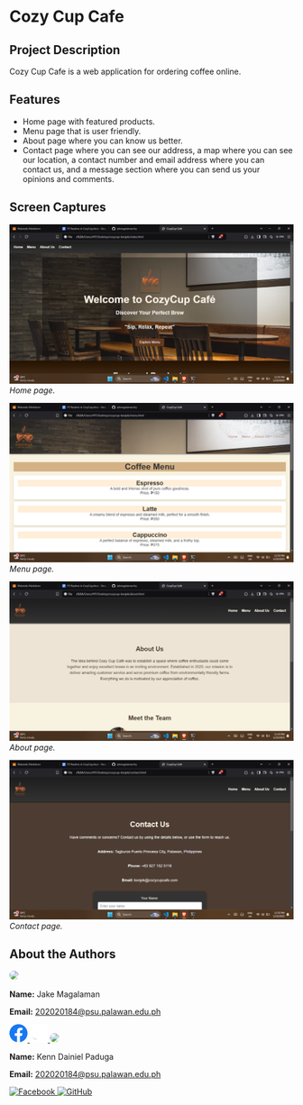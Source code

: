 # Cozy Cup Cafe

## Project Description

Cozy Cup Cafe is a web application for ordering coffee online.

## Features

*   Home page with featured products.
*   Menu page that is user friendly.
*   About page where you can know us better.
*   Contact page where you can see our address, a map where you can see our location, a contact number and email address where you can contact us, and a message section where you can send us your opinions and comments.

## Screen Captures

![Homepage](img/home.png)
_Home page._

![Menu](img/menu.png)
_Menu page._

![Order Form](img/about.png)
_About page._

![Confirmation](img/contact.png)
_Contact page._

## About the Authors

<img src="https://github.com/jekmagalaman.png" width="150" style="border-radius: 50%;">

**Name:** Jake Magalaman

**Email:** 202020184@psu.palawan.edu.ph

<a href="https://www.facebook.com/jake magalaman">
  <img src="img/Facebook.png" alt="Facebook" width="32">
</a>
<a href="https://github.com/jekmagalaman">
  <img src="img/Github.png" alt="GitHub" width="32">
</a>



<img src="https://github.com/KDNLP.png" width="150" style="border-radius: 50%;">

**Name:** Kenn Dainiel Paduga

**Email:** 202020184@psu.palawan.edu.ph

<a href="https://www.facebook.com/kenn dainiel paduga">
  <img src="[Facebook](https://github.com/gauravghongde/social-icons/PNG/Color/Facebook.png)" alt="Facebook" width="32">
</a>
<a href="https://github.com/KDNLP">
  <img src="[Github](https://github.com/gauravghongde/social-icons/PNG/Color/Github.png)" alt="GitHub" width="32">
</a>